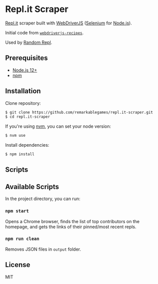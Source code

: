 # Repl.it Scraper

[Repl.it](https://repl.it/) scraper built with [WebDriverJS](https://github.com/SeleniumHQ/selenium/wiki/WebDriverJs) ([Selenium](https://www.seleniumhq.org/) for [Node.js](https://nodejs.org/)).

Initial code from [`webdriverjs-recipes`](https://github.com/remarkablemark/webdriverjs-recipes).

Used by [Random Repl](https://repl.it/talk/share/Random-Repl/23297).

## Prerequisites

- [Node.js 12+](https://nodejs.org/en/download/)
- [npm](https://www.npmjs.com/get-npm)

## Installation

Clone repository:

```sh
$ git clone https://github.com/remarkablegames/repl.it-scraper.git
$ cd repl.it-scraper
```

If you're using [nvm](https://github.com/nvm-sh/nvm), you can set your node version:

```sh
$ nvm use
```

Install dependencies:

```sh
$ npm install
```

## Scripts

## Available Scripts

In the project directory, you can run:

### `npm start`

Opens a Chrome browser, finds the list of top contributors on the homepage, and gets the links of their pinned/most recent repls.

### `npm run clean`

Removes JSON files in `output` folder.

## License

MIT
